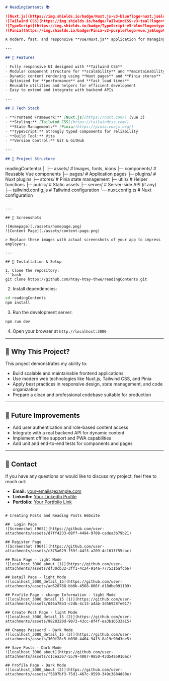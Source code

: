```markdown
# ReadingContents 📚

![Nuxt.js](https://img.shields.io/badge/Nuxt.js-v3-blue?logo=nuxt.js&logoColor=white)
![Tailwind CSS](https://img.shields.io/badge/TailwindCSS-v3-teal?logo=tailwindcss&logoColor=white)
![TypeScript](https://img.shields.io/badge/TypeScript-v5-blue?logo=typescript&logoColor=white)
![Pinia](https://img.shields.io/badge/Pinia-v2-purple?logo=vue.js&logoColor=white)

A modern, fast, and responsive **Vue/Nuxt.js** application for managing and viewing reading content. Built with **Tailwind CSS**, **TypeScript**, and **Pinia**, this project demonstrates clean code architecture, modular components, and modern frontend best practices.

---

## 🔹 Features

- Fully responsive UI designed with **Tailwind CSS**
- Modular component structure for **scalability** and **maintainability**
- Dynamic content rendering using **Nuxt pages** and **Pinia stores**
- Optimized for **performance** and **fast load times**
- Reusable utilities and helpers for efficient development
- Easy to extend and integrate with backend APIs

---

## 🔹 Tech Stack

- **Frontend Framework:** [Nuxt.js](https://nuxt.com/) (Vue 3)
- **Styling:** [Tailwind CSS](https://tailwindcss.com/)
- **State Management:** [Pinia](https://pinia.vuejs.org/)
- **TypeScript:** Strongly typed components for reliability
- **Build Tool:** Vite
- **Version Control:** Git & GitHub

---

## 🔹 Project Structure

```

readingContents/
│
├─ assets/            # Images, fonts, icons
├─ components/        # Reusable Vue components
├─ pages/             # Application pages
├─ plugins/           # Nuxt plugins
├─ stores/            # Pinia state management
├─ utils/             # Helper functions
├─ public/            # Static assets
├─ server/            # Server-side API (if any)
├─ tailwind.config.js # Tailwind configuration
└─ nuxt.config.ts     # Nuxt configuration

````

---

## 🔹 Screenshots

![Homepage](./assets/homepage.png)  
![Content Page](./assets/content-page.png)  

> Replace these images with actual screenshots of your app to impress employers.

---

## 🔹 Installation & Setup

1. Clone the repository:  
```bash
git clone https://github.com/htay-htay-thwe/readingContents.git
````

2. Install dependencies:

```bash
cd readingContents
npm install
```

3. Run the development server:

```bash
npm run dev
```

4. Open your browser at `http://localhost:3000`

---

## 🔹 Why This Project?

This project demonstrates my ability to:

* Build scalable and maintainable frontend applications
* Use modern web technologies like Nuxt.js, Tailwind CSS, and Pinia
* Apply best practices in responsive design, state management, and code organization
* Prepare a clean and professional codebase suitable for production

---

## 🔹 Future Improvements

* Add user authentication and role-based content access
* Integrate with a real backend API for dynamic content
* Implement offline support and PWA capabilities
* Add unit and end-to-end tests for components and pages

---

## 🔹 Contact

If you have any questions or would like to discuss my project, feel free to reach out:

* **Email:** [your-email@example.com](mailto:your-email@example.com)
* **LinkedIn:** [Your LinkedIn Profile](https://www.linkedin.com/)
* **Portfolio:** [Your Portfolio Link](https://yourportfolio.com)

```

# Creating Posts and Reading Posts Website

##  Login Page
![Screenshot (965)](https://github.com/user-attachments/assets/d7ff4233-08ff-4494-9708-cadea3b79b21)

## Register Page
![Screenshot (964)](https://github.com/user-attachments/assets/c375a629-f59f-44f3-a209-4c161ff55cac)

## Main Page - light Mode
![localhost_3000_about (1)](https://github.com/user-attachments/assets/df30cb32-3ff1-4c24-914a-777531bafcb6)

## Detail Page - light Mode
![localhost_3000_detail_15](https://github.com/user-attachments/assets/ad628788-bb6b-4568-866f-d18dbe091109)

## Profile Page - change Information - light Mode
![localhost_3000_detail_15 (1)](https://github.com/user-attachments/assets/046a78b3-c2db-4c13-a4ab-3d56928fe017)

## Create Post Page - light Mode 
![localhost_3000_detail_15 (2)](https://github.com/user-attachments/assets/9820320d-9073-43cc-8f4f-ea3b16533a15)

## Change Password - Dark Mode 
![localhost_3000_detail_15 (3)](https://github.com/user-attachments/assets/369f28c5-b030-4464-94f3-8a19c90d3ee5)

## Save Posts - Dark Mode 
![localhost_3000_about](https://github.com/user-attachments/assets/c1cea367-5579-4007-9850-43d54a5916ac)

## Profile Page - Dark Mode 
![localhost_3000_about (2)](https://github.com/user-attachments/assets/f5897bf3-75d1-467c-9599-349c3884d80e)


